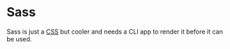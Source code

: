 # Sass

Sass is just a [CSS](/wiki/CSS) but cooler and needs a CLI app to render it before it can be used.